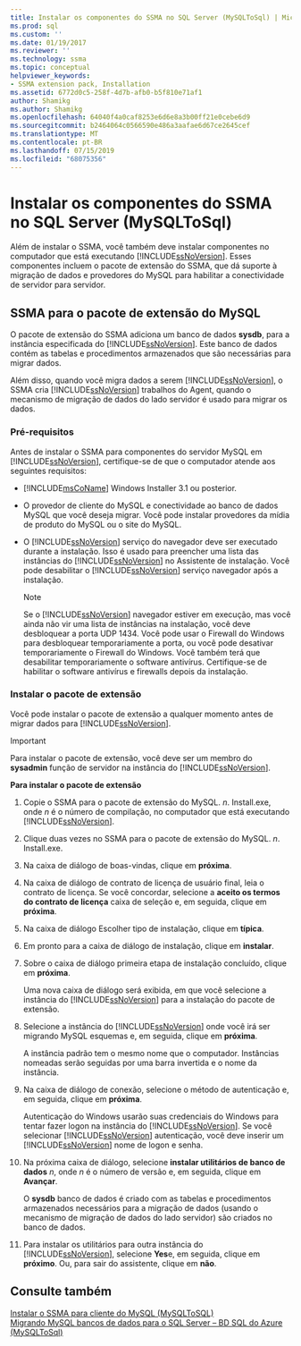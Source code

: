 ```yaml
---
title: Instalar os componentes do SSMA no SQL Server (MySQLToSql) | Microsoft Docs
ms.prod: sql
ms.custom: ''
ms.date: 01/19/2017
ms.reviewer: ''
ms.technology: ssma
ms.topic: conceptual
helpviewer_keywords:
- SSMA extension pack, Installation
ms.assetid: 6772d0c5-258f-4d7b-afb0-b5f810e71af1
author: Shamikg
ms.author: Shamikg
ms.openlocfilehash: 64040f4a0caf8253e6d6e8a3b00ff21e0cebe6d9
ms.sourcegitcommit: b2464064c0566590e486a3aafae6d67ce2645cef
ms.translationtype: MT
ms.contentlocale: pt-BR
ms.lasthandoff: 07/15/2019
ms.locfileid: "68075356"
---
```

# <a name="installing-ssma-components-on-sql-server-mysqltosql"></a>Instalar os componentes do SSMA no SQL Server (MySQLToSql)
Além de instalar o SSMA, você também deve instalar componentes no computador que está executando [!INCLUDE[ssNoVersion](../../includes/ssnoversion-md.md)]. Esses componentes incluem o pacote de extensão do SSMA, que dá suporte à migração de dados e provedores do MySQL para habilitar a conectividade de servidor para servidor.  
  
## <a name="ssma-for-mysql-extension-pack"></a>SSMA para o pacote de extensão do MySQL  
O pacote de extensão do SSMA adiciona um banco de dados **sysdb**, para a instância especificada do [!INCLUDE[ssNoVersion](../../includes/ssnoversion-md.md)]. Este banco de dados contém as tabelas e procedimentos armazenados que são necessárias para migrar dados.  
  
Além disso, quando você migra dados a serem [!INCLUDE[ssNoVersion](../../includes/ssnoversion-md.md)], o SSMA cria [!INCLUDE[ssNoVersion](../../includes/ssnoversion-md.md)] trabalhos do Agent, quando o mecanismo de migração de dados do lado servidor é usado para migrar os dados.  
  
### <a name="prerequisites"></a>Pré-requisitos  
Antes de instalar o SSMA para componentes do servidor MySQL em [!INCLUDE[ssNoVersion](../../includes/ssnoversion-md.md)], certifique-se de que o computador atende aos seguintes requisitos:  
  
-   [!INCLUDE[msCoName](../../includes/msconame_md.md)] Windows Installer 3.1 ou posterior.  
  
-   O provedor de cliente do MySQL e conectividade ao banco de dados MySQL que você deseja migrar. Você pode instalar provedores da mídia de produto do MySQL ou o site do MySQL.  
  
-   O [!INCLUDE[ssNoVersion](../../includes/ssnoversion-md.md)] serviço do navegador deve ser executado durante a instalação. Isso é usado para preencher uma lista das instâncias do [!INCLUDE[ssNoVersion](../../includes/ssnoversion-md.md)] no Assistente de instalação. Você pode desabilitar o [!INCLUDE[ssNoVersion](../../includes/ssnoversion-md.md)] serviço navegador após a instalação.  
  
    > [!NOTE]  
    > Se o [!INCLUDE[ssNoVersion](../../includes/ssnoversion-md.md)] navegador estiver em execução, mas você ainda não vir uma lista de instâncias na instalação, você deve desbloquear a porta UDP 1434. Você pode usar o Firewall do Windows para desbloquear temporariamente a porta, ou você pode desativar temporariamente o Firewall do Windows. Você também terá que desabilitar temporariamente o software antivírus. Certifique-se de habilitar o software antivírus e firewalls depois da instalação.  
  
### <a name="installing-the-extension-pack"></a>Instalar o pacote de extensão  
Você pode instalar o pacote de extensão a qualquer momento antes de migrar dados para [!INCLUDE[ssNoVersion](../../includes/ssnoversion-md.md)].  
  
> [!IMPORTANT]  
> Para instalar o pacote de extensão, você deve ser um membro do **sysadmin** função de servidor na instância do [!INCLUDE[ssNoVersion](../../includes/ssnoversion-md.md)].  
  
**Para instalar o pacote de extensão**  
  
1.  Copie o SSMA para o pacote de extensão do MySQL. *n*. Install.exe, onde *n* é o número de compilação, no computador que está executando [!INCLUDE[ssNoVersion](../../includes/ssnoversion-md.md)].  
  
2.  Clique duas vezes no SSMA para o pacote de extensão do MySQL. *n*. Install.exe.  
  
3.  Na caixa de diálogo de boas-vindas, clique em **próxima**.  
  
4.  Na caixa de diálogo de contrato de licença de usuário final, leia o contrato de licença. Se você concordar, selecione a **aceito os termos do contrato de licença** caixa de seleção e, em seguida, clique em **próxima**.  
  
5.  Na caixa de diálogo Escolher tipo de instalação, clique em **típica**.  
  
6.  Em pronto para a caixa de diálogo de instalação, clique em **instalar**.  
  
7.  Sobre o caixa de diálogo primeira etapa de instalação concluído, clique em **próxima**.  
  
    Uma nova caixa de diálogo será exibida, em que você selecione a instância do [!INCLUDE[ssNoVersion](../../includes/ssnoversion-md.md)] para a instalação do pacote de extensão.  
  
8.  Selecione a instância do [!INCLUDE[ssNoVersion](../../includes/ssnoversion-md.md)] onde você irá ser migrando MySQL esquemas e, em seguida, clique em **próxima**.  
  
    A instância padrão tem o mesmo nome que o computador. Instâncias nomeadas serão seguidas por uma barra invertida e o nome da instância.  
  
9. Na caixa de diálogo de conexão, selecione o método de autenticação e, em seguida, clique em **próxima**.  
  
    Autenticação do Windows usarão suas credenciais do Windows para tentar fazer logon na instância do [!INCLUDE[ssNoVersion](../../includes/ssnoversion-md.md)]. Se você selecionar [!INCLUDE[ssNoVersion](../../includes/ssnoversion-md.md)] autenticação, você deve inserir um [!INCLUDE[ssNoVersion](../../includes/ssnoversion-md.md)] nome de logon e senha.  
  
10. Na próxima caixa de diálogo, selecione **instalar utilitários de banco de dados** *n*, onde *n* é o número de versão e, em seguida, clique em **Avançar**.  
  
    O **sysdb** banco de dados é criado com as tabelas e procedimentos armazenados necessários para a migração de dados (usando o mecanismo de migração de dados do lado servidor) são criados no banco de dados.  
  
11. Para instalar os utilitários para outra instância do [!INCLUDE[ssNoVersion](../../includes/ssnoversion-md.md)], selecione **Yes**e, em seguida, clique em **próximo**. Ou, para sair do assistente, clique em **não**.  
  
## <a name="see-also"></a>Consulte também  
[Instalar o SSMA para cliente do MySQL &#40;MySQLToSQL&#41;](../../ssma/mysql/installing-ssma-for-mysql-client-mysqltosql.md)  
[Migrando MySQL bancos de dados para o SQL Server – BD SQL do Azure &#40;MySQLToSql&#41;](../../ssma/mysql/migrating-mysql-databases-to-sql-server-azure-sql-db-mysqltosql.md)  
  
